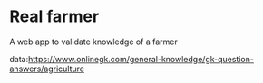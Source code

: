 # Real farmer

A web app to validate knowledge of a farmer

data:https://www.onlinegk.com/general-knowledge/gk-question-answers/agriculture

